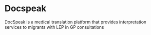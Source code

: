 # Docspeak

DocSpeak is a medical translation platform that provides interpretation services to migrants with LEP in GP consultations
